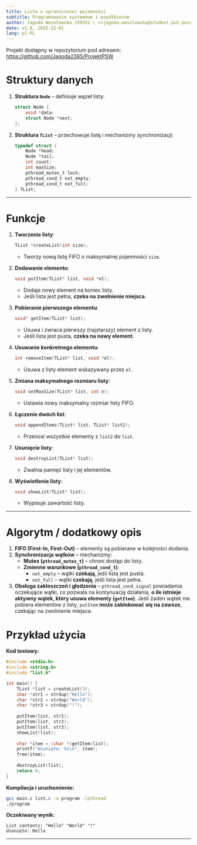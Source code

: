 ```yaml
---
title: Lista o ograniczonej pojemności
subtitle: Programowanie systemowe i współbieżne
author: Jagoda Wesołowska 159352 \ <<jagoda.wesolowska@student.put.poznan.pl>\>
date: v1.0, 2025-22-01
lang: pl-PL
---
```


Projekt dostępny w repozytorium pod adresem:
<https://github.com/Jagoda2385/ProjektPSW>


# Struktury danych

1. **Struktura `Node`** – definiuje węzeł listy:

   ```c
   struct Node {
       void *data;
       struct Node *next;
   };
   ```

2. **Struktura `TList`** – przechowuje listę i mechanizmy synchronizacji:

   ```c
   typedef struct {
       Node *head;
       Node *tail;
       int count;
       int maxSize;
       pthread_mutex_t lock;
       pthread_cond_t not_empty;
       pthread_cond_t not_full;
   } TList;
   ```

---

# Funkcje 

1. **Tworzenie listy**:
   ```c
   TList *createList(int size);
   ```
   - Tworzy nową listę FIFO o maksymalnej pojemności `size`.

2. **Dodawanie elementu**:
   ```c
   void putItem(TList* list, void *el);
   ```
   - Dodaje nowy element na koniec listy.
   - Jeśli lista jest pełna, **czeka na zwolnienie miejsca**.

3. **Pobieranie pierwszego elementu**:
   ```c
   void* getItem(TList* list);
   ```
   - Usuwa i zwraca pierwszy (najstarszy) element z listy.
   - Jeśli lista jest pusta, **czeka na nowy element**.

4. **Usuwanie konkretnego elementu**:
   ```c
   int removeItem(TList* list, void *el);
   ```
   - Usuwa z listy element wskazywany przez `el`.

5. **Zmiana maksymalnego rozmiaru listy**:
   ```c
   void setMaxSize(TList* list, int n);
   ```
   - Ustawia nowy maksymalny rozmiar listy FIFO.

6. **Łączenie dwóch list**:
   ```c
   void appendItems(TList* list, TList* list2);
   ```
   - Przenosi wszystkie elementy z `list2` do `list`.

7. **Usunięcie listy**:
   ```c
   void destroyList(TList* list);
   ```
   - Zwalnia pamięć listy i jej elementów.

8. **Wyświetlenie listy**:
   ```c
   void showList(TList* list);
   ```
   - Wypisuje zawartość listy.

---

# Algorytm / dodatkowy opis

1. **FIFO (First-In, First-Out)** – elementy są pobierane w kolejności dodania.
2. **Synchronizacja wątków** – mechanizmy:
   - **Mutex (`pthread_mutex_t`)** – chroni dostęp do listy.
   - **Zmienne warunkowe (`pthread_cond_t`)**:
     - `not_empty` – wątki **czekają**, jeśli lista jest pusta.
     - `not_full` – wątki **czekają**, jeśli lista jest pełna.
3. **Obsługa zakleszczeń i głodzenia** – `pthread_cond_signal` powiadamia oczekujące wątki, co pozwala na kontynuację działania, **o ile istnieje aktywny wątek, który usuwa elementy (`getItem`)**. Jeśli żaden wątek nie pobiera elementów z listy, `putItem` **może zablokować się na zawsze**, czekając na zwolnienie miejsca.

# Przykład użycia

**Kod testowy:**
```c
#include <stdio.h>
#include <string.h>
#include "list.h"

int main() {
    TList *list = createList(3);
    char *str1 = strdup("Hello");
    char *str2 = strdup("World");
    char *str3 = strdup("!");
    
    putItem(list, str1);
    putItem(list, str2);
    putItem(list, str3);
    showList(list);
    
    char *item = (char *)getItem(list);
    printf("Usunięto: %s\n", item);
    free(item);
    
    destroyList(list);
    return 0;
}
```

**Kompilacja i uruchomienie:**
```sh
gcc main.c list.c -o program -lpthread
./program
```

**Oczekiwany wynik:**
```
List contents: "Hello" "World" "!"
Usunięto: Hello
```

---

